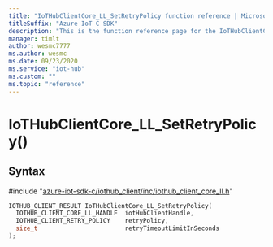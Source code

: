 ```yaml
---                             
title: "IoTHubClientCore_LL_SetRetryPolicy function reference | Microsoft Docs" 
titleSuffix: "Azure IoT C SDK"            
description: "This is the function reference page for the IoTHubClientCore_LL_SetRetryPolicy() function in the Azure IoT C SDK. This SDK is used with Azure IoT Hub and Azure IoT Hub Device Provisioning Service"            
manager: timlt                 
author: wesmc7777              
ms.author: wesmc               
ms.date: 09/23/2020                    
ms.service: "iot-hub"             
ms.custom: ""                
ms.topic: "reference"        
---                            
```


# IoTHubClientCore_LL_SetRetryPolicy()

## Syntax

\#include "[azure-iot-sdk-c/iothub_client/inc/iothub_client_core_ll.h](../iothub-client-core-ll-h.md)"  
```C
IOTHUB_CLIENT_RESULT IoTHubClientCore_LL_SetRetryPolicy(
  IOTHUB_CLIENT_CORE_LL_HANDLE  iotHubClientHandle,
  IOTHUB_CLIENT_RETRY_POLICY    retryPolicy,
  size_t                        retryTimeoutLimitInSeconds
);
```

